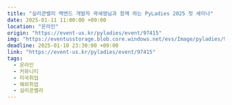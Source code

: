 ```yaml
---
title: "실리콘밸리 백엔드 개발자 곽세영님과 함께 하는 PyLadies 2025 첫 세미나"
date: 2025-01-11 11:00:00 +09:00
location: "온라인"
origin: "https://event-us.kr/pyladies/event/97415"
img: "https://eventusstorage.blob.core.windows.net/evs/Image/pyladies/97415/ProjectInfo/Cover/d0343e7e9110468b92747f23b0df77f8.png"
deadline: 2025-01-10 23:30:00 +09:00 
link: "https://event-us.kr/pyladies/event/97415"
tags:
  - 온라인
  - 커뮤니티
  - 미국취업
  - 해외취업
  - 실리콘밸리
---
```

